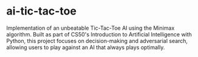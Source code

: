 # ai-tic-tac-toe
Implementation of an unbeatable Tic-Tac-Toe AI using the Minimax algorithm. Built as part of CS50's Introduction to Artificial Intelligence with Python, this project focuses on decision-making and adversarial search, allowing users to play against an AI that always plays optimally.

